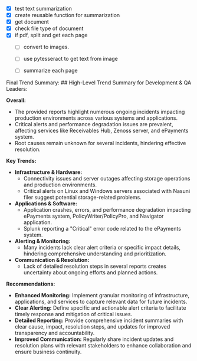 - [x] test text summarization
- [x] create reusable function for summarization
- [x] get document
- [x] check file type of document
- [x] if pdf, split and get each page
    - [ ] convert to images.
    - [ ] use pytesseract to get text from image
    - [ ] summarize each page


Final Trend Summary: ## High-Level Trend Summary for Development & QA Leaders:

**Overall:**

- The provided reports highlight numerous ongoing incidents impacting production environments across various systems and applications.
- Critical alerts and performance degradation issues are prevalent, affecting services like Receivables Hub, Zenoss server, and ePayments system.
- Root causes remain unknown for several incidents, hindering effective resolution.

**Key Trends:**

* **Infrastructure & Hardware:**
    - Connectivity issues and server outages affecting storage operations and production environments.
    - Critical alerts on Linux and Windows servers associated with Nasuni filer suggest potential storage-related problems.
* **Applications & Software:**
    - Application crashes, errors, and performance degradation impacting ePayments system, PolicyWriter/PolicyPro, and Navigator application.
    - Splunk reporting a "Critical" error code related to the ePayments system.
* **Alerting & Monitoring:**
    - Many incidents lack clear alert criteria or specific impact details, hindering comprehensive understanding and prioritization.
* **Communication & Resolution:**
    - Lack of detailed resolution steps in several reports creates uncertainty about ongoing efforts and planned actions.

**Recommendations:**

* **Enhanced Monitoring:** Implement granular monitoring of infrastructure, applications, and services to capture relevant data for future incidents.
* **Clear Alerting:** Define specific and actionable alert criteria to facilitate timely response and mitigation of critical issues.
* **Detailed Reporting:** Provide comprehensive incident summaries with clear cause, impact, resolution steps, and updates for improved transparency and accountability.
* **Improved Communication:** Regularly share incident updates and resolution plans with relevant stakeholders to enhance collaboration and ensure business continuity.